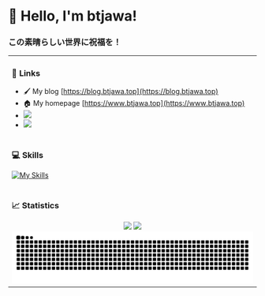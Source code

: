 # 👋 Hello, I'm btjawa!

### この素晴らしい世界に祝福を！

<table>

<!-- start -->

<tr><td>

### 🔗 Links

- 🖌️ My blog [https://blog.btjawa.top](https://blog.btjawa.top)
- 🏠 My homepage [https://www.btjawa.top](https://www.btjawa.top)
- [<img src="https://img.shields.io/badge/-Bilibili-fff?style=flat&logo=Bilibili">](https://space.bilibili.com/524309471)
- [<img src="https://img.shields.io/twitter/follow/ycjcl?label=Twitter&style=social">](https://twitter.com/BTJ_Shiroi)

</tr></td>

<!-- hr -->

<tr><td>

### 💻 Skills

[![My Skills](https://skillicons.dev/icons?i=html,css,js,ts,python,java,kotlin,rust,cpp,cs,nodejs,vue,vite,electron,tauri,git,github,ps,pr,vscode,visualstudio,ubuntu,apple)](https://skillicons.dev)

</td></tr>

<!-- hr -->

<tr><td>

### 📈 Statistics

<div align="center">

<img height=137 src="https://github-readme-stats.vercel.app/api?username=btjawa&hide_title=true&show_icons=true&include_all_commits=true&theme=radical" />
<img height=137 src="https://github-readme-stats.vercel.app/api/top-langs/?username=btjawa&hide_title=true&layout=compact&theme=radical" />

<picture>
    <source media="(prefers-color-scheme: dark)" srcset="./assets/github-snake-dark.svg" />
    <source media="(prefers-color-scheme: light)" srcset="./assets/github-snake.svg" />
    <img width="100%" alt="github-snake" src="./assets/github-snake.svg" />
</picture>

</div>

</td></tr>

<!-- end -->

</table>